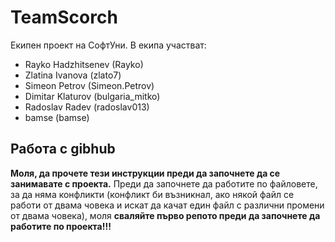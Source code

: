 # TeamScorch
Екипен проект на СофтУни. В екипа участват: 
* Rayko Hadzhitsenev (Rayko)
* Zlatina Ivanova (zlato7)
* Simeon Petrov (Simeon.Petrov)
* Dimitar Klaturov (bulgaria_mitko)
* Radoslav Radev (radoslav013)
* bamse (bamse)

## Работа с gibhub
**Моля, да прочете тези инструкции преди да започнете да се занимавате с проекта.** Преди да започнете да работите по файловете, за да няма конфликти (конфликт би възникнал, ако някой файл се работи от двама човека и искат да качат един файл с различни промени от двама човека), моля **сваляйте първо репото преди да започнете да работите по проекта!!!** 
